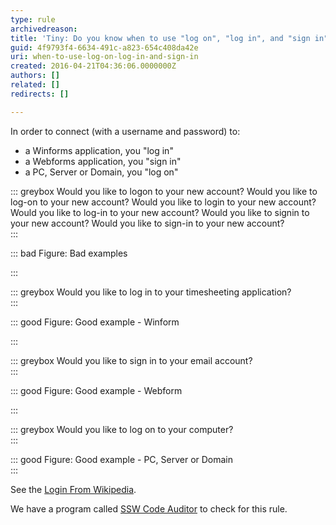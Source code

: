 ```yaml
---
type: rule
archivedreason: 
title: 'Tiny: Do you know when to use "log on", "log in", and "sign in"?'
guid: 4f9793f4-6634-491c-a823-654c408da42e
uri: when-to-use-log-on-log-in-and-sign-in
created: 2016-04-21T04:36:06.0000000Z
authors: []
related: []
redirects: []

---
```


In order to connect (with a username and password) to:


* a Winforms application, you "log in"
* a Webforms application, you "sign in"
* a PC, Server or Domain, you "log on"




<!--endintro-->


::: greybox
Would you like to logon to your new account?
Would you like to log-on to your new account?
Would you like to login to your new account?
Would you like to log-in to your new account?
Would you like to signin to your new account?
Would you like to sign-in to your new account?  
:::


::: bad
Figure: Bad examples

:::


::: greybox
Would you like to log in to your timesheeting application?  
:::


::: good
Figure: Good example - Winform

:::


::: greybox
Would you like to sign in to your email account?  
:::


::: good
Figure: Good example - Webform

:::


::: greybox
Would you like to log on to your computer?  
:::


::: good
Figure: Good example - PC, Server or Domain  
:::


See the [Login From Wikipedia](https&#58;//en.wikipedia.org/wiki/Login#History_and_etymology).



We have a program called [SSW Code Auditor](https&#58;//www.ssw.com.au/ssw/CodeAuditor/) to check for this rule.
